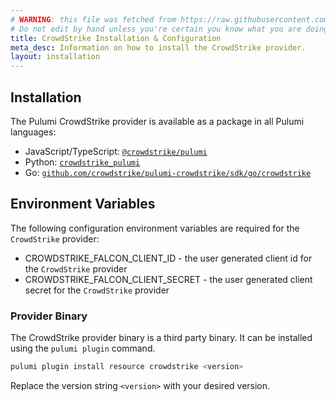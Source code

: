 ```yaml
---
# WARNING: this file was fetched from https://raw.githubusercontent.com/crowdstrike/pulumi-crowdstrike/v0.0.12/docs/installation-configuration.md
# Do not edit by hand unless you're certain you know what you are doing!
title: CrowdStrike Installation & Configuration
meta_desc: Information on how to install the CrowdStrike provider.
layout: installation
---
```


## Installation

The Pulumi CrowdStrike provider is available as a package in all Pulumi languages:

* JavaScript/TypeScript: [`@crowdstrike/pulumi`](https://www.npmjs.com/package/@crowdstrike/pulumi)
* Python: [`crowdstrike_pulumi`](https://pypi.org/project/crowdstrike_pulumi/)
* Go: [`github.com/crowdstrike/pulumi-crowdstrike/sdk/go/crowdstrike`](https://pkg.go.dev/github.com/crowdstrike/pulumi-crowdstrike/sdk/go/crowdstrike)

## Environment Variables

The following configuration environment variables are required for the `CrowdStrike` provider:

* CROWDSTRIKE_FALCON_CLIENT_ID - the user generated client id for the `CrowdStrike` provider
* CROWDSTRIKE_FALCON_CLIENT_SECRET - the user generated client secret for the `CrowdStrike` provider

### Provider Binary

The CrowdStrike provider binary is a third party binary. It can be installed using the `pulumi plugin` command.

```bash
pulumi plugin install resource crowdstrike <version>
```

Replace the version string `<version>` with your desired version.
